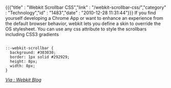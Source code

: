{{{"title" : "Webkit Scrollbar CSS","link" : "/webkit-scrollbar-css/","category" : "Technology","id" : "1483","date" : "2010-12-28 11:31:44"}}}
If you find yourself developing a Chrome App or want to enhance an experience from the default browser behavior, webkit lets you define a skin to override the OS stylesheet. You can use any css attribute to style the scrollbars including CSS3 gradients

<code data-language="css">
::-webkit-scrollbar {
  background: #303030;
  border: 1px solid #292929;
  height: 8px;
  width: 8px;
}
</code>

<cite>[Via : Webkit Blog](http://webkit.org/blog/363/styling-scrollbars/)</cite>